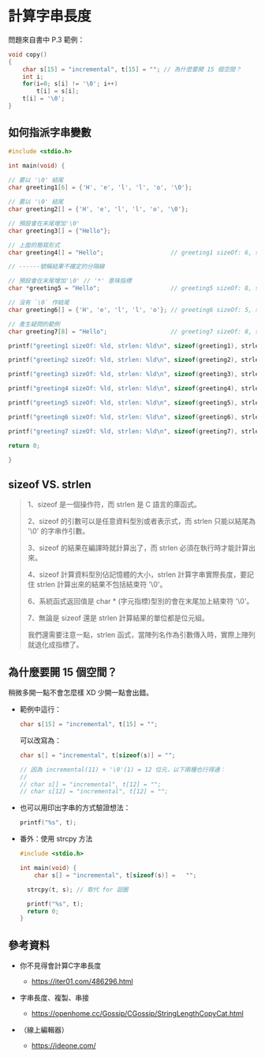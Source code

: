 # 計算字串長度


問題來自書中 P.3 範例：

```c
void copy()
{
    char s[15] = "incremental", t[15] = ""; // 為什麼要開 15 個空間？
    int i;
    for(i=0; s[i] != '\0'; i++)
        t[i] = s[i];
    t[i] = '\0';
}
```


## 如何指派字串變數

```c
#include <stdio.h>

int main(void) {
	
// 要以 '\0' 結尾
char greeting1[6] = {'H', 'e', 'l', 'l', 'o', '\0'};

// 要以 '\0' 結尾
char greeting2[] = {'H', 'e', 'l', 'l', 'o', '\0'};

// 預設會在末尾增加'\0'
char greeting3[] = {"Hello"};

// 上面的簡寫形式
char greeting4[] = "Hello";                   // greeting1 sizeOf: 6, strlen: 5。以上輸出結果相同

// ------號稱結果不確定的分隔線

// 預設會在末尾增加'\0' // '*' 意味指標
char *greeting5 = "Hello";                    // greeting5 sizeOf: 8, strlen: 5

// 沒有 `\0` 作結尾
char greeting6[] = {'H', 'e', 'l', 'l', 'o'}; // greeting6 sizeOf: 5, strlen: 5

// 產生疑問的範例
char greeting7[8] = "Hello";                  // greeting7 sizeOf: 8, strlen: 5

printf("greeting1 sizeOf: %ld, strlen: %ld\n", sizeof(greeting1), strlen(greeting1));

printf("greeting2 sizeOf: %ld, strlen: %ld\n", sizeof(greeting2), strlen(greeting2));

printf("greeting3 sizeOf: %ld, strlen: %ld\n", sizeof(greeting3), strlen(greeting3));

printf("greeting4 sizeOf: %ld, strlen: %ld\n", sizeof(greeting4), strlen(greeting4));

printf("greeting5 sizeOf: %ld, strlen: %ld\n", sizeof(greeting5), strlen(greeting5));

printf("greeting6 sizeOf: %ld, strlen: %ld\n", sizeof(greeting6), strlen(greeting6));

printf("greeting7 sizeOf: %ld, strlen: %ld\n", sizeof(greeting7), strlen(greeting7));

return 0;

}
```


## sizeof VS. strlen

> 1、sizeof 是一個操作符，而 strlen 是 C 語言的庫函式。
>
> 2、sizeof 的引數可以是任意資料型別或者表示式，而 strlen 只能以結尾為 '\0' 的字串作引數。
>
> 3、sizeof 的結果在編譯時就計算出了，而 strlen 必須在執行時才能計算出來。
>
> 4、sizeof 計算資料型別佔記憶體的大小，strlen 計算字串實際長度，要記住 strlen 計算出來的結果不包括結束符 '\0'。
>
> 6、系統函式返回值是 char * (字元指標)型別的會在末尾加上結束符 '\0'。
>
> 7、無論是 sizeof 還是 strlen 計算結果的單位都是位元組。
>
> 我們還需要注意一點，strlen 函式，當陣列名作為引數傳入時，實際上陣列就退化成指標了。


## 為什麼要開 15 個空間？

稍微多開一點不會怎麼樣 XD 少開一點會出錯。

* 範例中這行：

  ```C
  char s[15] = "incremental", t[15] = "";
  ```

  可以改寫為：

  ```C
  char s[] = "incremental", t[sizeof(s)] = "";

  // 因為 incremental(11) + '\0'(1) = 12 位元，以下兩種也行得通：
  //
  // char s[] = "incremental", t[12] = "";
  // char s[12] = "incremental", t[12] = "";
  ```

* 也可以用印出字串的方式驗證想法：

  ```C
  printf("%s", t);
  ```

* 番外：使用 strcpy 方法

  ```c
  #include <stdio.h>

  int main(void) {
	  char s[] = "incremental", t[sizeof(s)] =   ""; 

  	strcpy(t, s); // 取代 for 迴圈

  	printf("%s", t);
  	return 0;
  }
  ```


## 參考資料

* 你不見得會計算C字串長度
  * https://iter01.com/486296.html

* 字串長度、複製、串接
  * https://openhome.cc/Gossip/CGossip/StringLengthCopyCat.html

* （線上編輯器）
  * https://ideone.com/